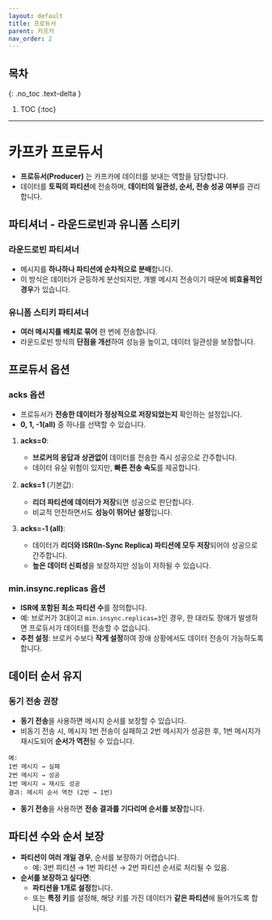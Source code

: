 ```yaml
---
layout: default
title: 프로듀서
parent: 카프카
nav_order: 2
---
```


## 목차
{: .no_toc .text-delta }

1. TOC
{:toc}

---

# **카프카 프로듀서**
- **프로듀서(Producer)** 는 카프카에 데이터를 보내는 역할을 담당합니다.
- 데이터를 **토픽의 파티션**에 전송하며, **데이터의 일관성, 순서, 전송 성공 여부**를 관리합니다.

## **파티셔너 - 라운드로빈과 유니폼 스티키**

### **라운드로빈 파티셔너**
- 메시지를 **하나하나 파티션에 순차적으로 분배**합니다.
- 이 방식은 데이터가 균등하게 분산되지만, 개별 메시지 전송이기 때문에 **비효율적인 경우**가 있습니다.

### **유니폼 스티키 파티셔너**
- **여러 메시지를 배치로 묶어** 한 번에 전송합니다.
- 라운드로빈 방식의 **단점을 개선**하여 성능을 높이고, 데이터 일관성을 보장합니다.

## **프로듀서 옵션**

### **acks 옵션**
- 프로듀서가 **전송한 데이터가 정상적으로 저장되었는지** 확인하는 설정입니다.
- **0, 1, -1(all)** 중 하나를 선택할 수 있습니다.

1. **acks=0**:
   - **브로커의 응답과 상관없이** 데이터를 전송한 즉시 성공으로 간주합니다.
   - 데이터 유실 위험이 있지만, **빠른 전송 속도**를 제공합니다.

2. **acks=1** (기본값):
   - **리더 파티션에 데이터가 저장**되면 성공으로 판단합니다.
   - 비교적 안전하면서도 **성능이 뛰어난 설정**입니다.

3. **acks=-1 (all)**:
   - 데이터가 **리더와 ISR(In-Sync Replica) 파티션에 모두 저장**되어야 성공으로 간주합니다.
   - **높은 데이터 신뢰성**을 보장하지만 성능이 저하될 수 있습니다.

### **min.insync.replicas 옵션**
- **ISR에 포함된 최소 파티션 수**를 정의합니다.
- 예: 브로커가 3대이고 `min.insync.replicas=3`인 경우, 한 대라도 장애가 발생하면 프로듀서가 데이터를 전송할 수 없습니다.
- **추천 설정**: 브로커 수보다 **작게 설정**하여 장애 상황에서도 데이터 전송이 가능하도록 합니다.

## **데이터 순서 유지**

### **동기 전송 권장**
- **동기 전송**을 사용하면 메시지 순서를 보장할 수 있습니다.
- 비동기 전송 시, 메시지 1번 전송이 실패하고 2번 메시지가 성공한 후, 1번 메시지가 재시도되어 **순서가 역전**될 수 있습니다.

```text
예:  
1번 메시지 → 실패  
2번 메시지 → 성공  
1번 메시지 → 재시도 성공  
결과: 메시지 순서 역전 (2번 → 1번)
```
- **동기 전송**을 사용하면 **전송 결과를 기다리며 순서를 보장**합니다.

## **파티션 수와 순서 보장**

- **파티션이 여러 개일 경우**, 순서를 보장하기 어렵습니다.
   - 예: 3번 파티션 → 1번 파티션 → 2번 파티션 순서로 처리될 수 있음.
- **순서를 보장하고 싶다면**:
   - **파티션을 1개로 설정**합니다.
   - 또는 **특정 키**를 설정해, 해당 키를 가진 데이터가 **같은 파티션**에 들어가도록 합니다. 
